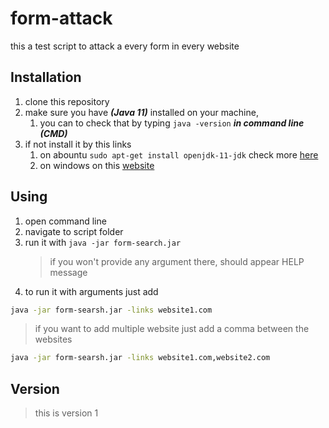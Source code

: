 # form-attack
this a test script to attack a every form in every website

## Installation
1. clone this repository 
2. make sure you have ***(Java 11)*** installed on your machine,
	1.  you can to check that by typing ```java -version``` ***in command line (CMD)***
3. if not install it by this links
    1. on abountu ```sudo apt-get install openjdk-11-jdk``` check more [here](https://stackoverflow.com/questions/52504825/how-to-install-jdk-11-under-ubuntu)
    2. on windows on this [website](https://www.techspot.com/downloads/5553-java-jdk.html)
## Using 
1. open command line
2. navigate to script folder 
3. run it with ```java -jar form-search.jar```
	> if you won't provide any argument there, should appear HELP message
4. to run it with arguments just add
```sh
java -jar form-searsh.jar -links website1.com
```
> if you want to add multiple website just add a comma between the websites
```sh
java -jar form-searsh.jar -links website1.com,website2.com
```
## Version
> this is version 1